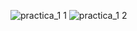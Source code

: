 ![practica_1 1](https://github.com/Juan-Amezcua/Simulacion_por_Computadora-Juan_Amezcua/assets/124016761/325d70f5-51ac-4f10-92a7-634eca1e89e0)
![practica_1 2](https://github.com/Juan-Amezcua/Simulacion_por_Computadora-Juan_Amezcua/assets/124016761/fb22fdcf-e8d8-4e11-9c09-4a90f17e3676)
